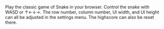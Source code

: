 Play the classic game of Snake in your browser. 
Control the snake with WASD or ↑←↓→. 
The row number, column number, UI width, and UI height can all be adjusted in the settings menu. 
The highscore can also be reset there.
